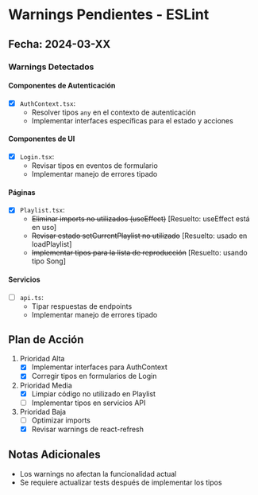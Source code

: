# Warnings Pendientes - ESLint

## Fecha: 2024-03-XX

### Warnings Detectados

#### Componentes de Autenticación
- [x] `AuthContext.tsx`: 
  - Resolver tipos `any` en el contexto de autenticación
  - Implementar interfaces específicas para el estado y acciones

#### Componentes de UI
- [x] `Login.tsx`:
  - Revisar tipos en eventos de formulario
  - Implementar manejo de errores tipado

#### Páginas
- [x] `Playlist.tsx`:
  - ~~Eliminar imports no utilizados (useEffect)~~ [Resuelto: useEffect está en uso]
  - ~~Revisar estado setCurrentPlaylist no utilizado~~ [Resuelto: usado en loadPlaylist]
  - ~~Implementar tipos para la lista de reproducción~~ [Resuelto: usando tipo Song]

#### Servicios
- [ ] `api.ts`:
  - Tipar respuestas de endpoints
  - Implementar manejo de errores tipado

## Plan de Acción

1. Prioridad Alta
   - [x] Implementar interfaces para AuthContext
   - [x] Corregir tipos en formularios de Login

2. Prioridad Media
   - [x] Limpiar código no utilizado en Playlist
   - [ ] Implementar tipos en servicios API

3. Prioridad Baja
   - [ ] Optimizar imports
   - [x] Revisar warnings de react-refresh

## Notas Adicionales
- Los warnings no afectan la funcionalidad actual
- Se requiere actualizar tests después de implementar los tipos
